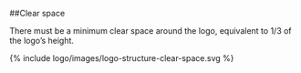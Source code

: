 <section id="logo-page-clear-space">
</section>

##Clear space

There must be a minimum clear space around the logo, equivalent to 1/3 of the logo’s height.

{% include logo/images/logo-structure-clear-space.svg %}
